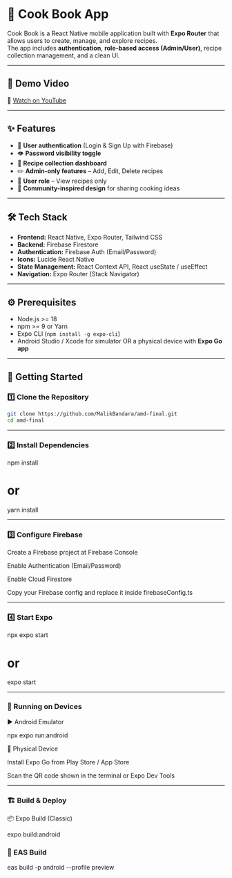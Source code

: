 # 🍲 Cook Book App  

Cook Book is a React Native mobile application built with **Expo Router** that allows users to create, manage, and explore recipes.  
The app includes **authentication**, **role-based access (Admin/User)**, recipe collection management, and a clean UI.  

---

## 🎥 Demo Video  
📌 [Watch on YouTube](https://youtu.be/vyzfHMrkzEc?si=k2deZSvLY4XhXuCn)  


---

## ✨ Features  
- 🔐 **User authentication** (Login & Sign Up with Firebase)  
- 👁️ **Password visibility toggle**  
- 📖 **Recipe collection dashboard**  
- ✏️ **Admin-only features** – Add, Edit, Delete recipes  
- 👤 **User role** – View recipes only  
- 💬 **Community-inspired design** for sharing cooking ideas  

---

## 🛠️ Tech Stack  
- **Frontend:** React Native, Expo Router, Tailwind CSS  
- **Backend:** Firebase Firestore  
- **Authentication:** Firebase Auth (Email/Password)  
- **Icons:** Lucide React Native  
- **State Management:** React Context API, React useState / useEffect  
- **Navigation:** Expo Router (Stack Navigator)  

---

## ⚙️ Prerequisites  
- Node.js >= 18  
- npm >= 9 or Yarn  
- Expo CLI (`npm install -g expo-cli`)  
- Android Studio / Xcode for simulator OR a physical device with **Expo Go app**  

---

## 🚀 Getting Started  

### 1️⃣ Clone the Repository  
```bash
git clone https://github.com/MalikBandara/amd-final.git
cd amd-final

```

---

### 2️⃣ Install Dependencies

npm install
# or
yarn install

---

### 3️⃣ Configure Firebase

Create a Firebase project at Firebase Console

Enable Authentication (Email/Password)

Enable Cloud Firestore

Copy your Firebase config and replace it inside firebaseConfig.ts


---

### 4️⃣ Start Expo

npx expo start
# or
expo start


---

### 📱 Running on Devices
▶️ Android Emulator

npx expo run:android

📲 Physical Device

Install Expo Go from Play Store / App Store

Scan the QR code shown in the terminal or Expo Dev Tools


---

### 🏗️ Build & Deploy
📦 Expo Build (Classic)

expo build:android

### 🚀 EAS Build

eas build -p android --profile preview

